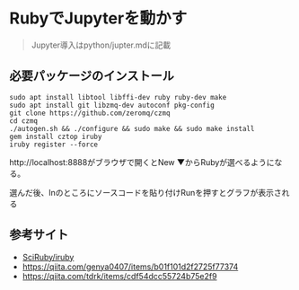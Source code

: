 # RubyでJupyterを動かす
> Jupyter導入はpython/jupter.mdに記載

## 必要パッケージのインストール
```
sudo apt install libtool libffi-dev ruby ruby-dev make
sudo apt install git libzmq-dev autoconf pkg-config
git clone https://github.com/zeromq/czmq
cd czmq
./autogen.sh && ./configure && sudo make && sudo make install
gem install cztop iruby
iruby register --force
```
http://localhost:8888がブラウザで開くとNew ▼からRubyが選べるようになる。

選んだ後、Inのところにソースコードを貼り付けRunを押すとグラフが表示される

## 参考サイト
- [SciRuby/iruby](https://github.com/SciRuby/iruby)
- https://qiita.com/genya0407/items/b01f101d2f2725f77374
- https://qiita.com/tdrk/items/cdf54dcc55724b75e2f9